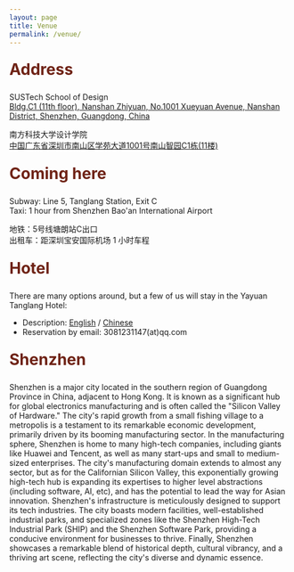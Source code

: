 ```yaml
---
layout: page
title: Venue
permalink: /venue/
---
```


<div class="section-title">
    <h1 class="custom-h1">Address</h1>
</div>

SUSTech School of Design <br>
[Bldg.C1 (11th floor), Nanshan Zhiyuan, No.1001 Xueyuan Avenue, Nanshan District, Shenzhen, Guangdong, China](https://www.bing.com/maps?osid=338ac5d1-acab-4a7f-94ee-33d50a1a2fda&cp=22.594972~114.004652&lvl=19.370317&pi=0&v=2&sV=2&form=S00027) <br>

南方科技大学设计学院 <br>
[中国广东省深圳市南山区学苑大道1001号南山智园C1栋(11楼)](https://j.map.baidu.com/df/s2k) <br>


<div class="section-title">
    <h1 class="custom-h1">Coming here</h1>
</div>

Subway: Line 5, Tanglang Station, Exit C <br>
Taxi: 1 hour from Shenzhen Bao'an International Airport <br>

地铁：5号线塘朗站C出口 <br>
出租车：距深圳宝安国际机场 1 小时车程 <br>

<div class="section-title">
    <h1 class="custom-h1">Hotel</h1>
</div>

There are many options around, but a few of us will stay in the Yayuan Tanglang Hotel:
*   Description: [English](https://www.trip.com/hotels/shenzhen-hotel-detail-1047092/yayuan-tanglang-hotel-shenzhen-xili-southern-university-of-science-and-technology/) / [Chinese](https://hotels.ctrip.com/hotels/1047092.html?cityid=30)
*   Reservation by email: 3081231147(at)qq.com


<div class="section-title">
    <h1 class="custom-h1">Shenzhen</h1>
</div>

Shenzhen is a major city located in the southern region of Guangdong Province in China, adjacent to Hong Kong. It is known as a significant hub for global electronics manufacturing and is often called the "Silicon Valley of Hardware." The city's rapid growth from a small fishing village to a metropolis is a testament to its remarkable economic development, primarily driven by its booming manufacturing sector.
In the manufacturing sphere, Shenzhen is home to many high-tech companies, including giants like Huawei and Tencent, as well as many start-ups and small to medium-sized enterprises. The city's manufacturing domain extends to almost any sector, but as for the Californian Silicon Valley, this exponentially growing high-tech hub is expanding its expertises to higher level abstractions (including software, AI, etc), and has the potential to lead the way for Asian innovation.
Shenzhen's infrastructure is meticulously designed to support its tech industries. The city boasts modern facilities, well-established industrial parks, and specialized zones like the Shenzhen High-Tech Industrial Park (SHIP) and the Shenzhen Software Park, providing a conducive environment for businesses to thrive. Finally, Shenzhen showcases a remarkable blend of historical depth, cultural vibrancy, and a thriving art scene, reflecting the city's diverse and dynamic essence.



<style>
/* 如果你想让每个标题在一个特定的区域或者容器中居中，你也可以使用 .section-title 类： */
.section-title {
    text-align: center; /* 这会使容器内的所有元素居中 */
}

.custom-h1 {
    font-size: 2em; /* 或其他你需要的大小 */
    font-weight: bold; /* 使文本加粗 */
    color: #6f2316; /* 设置文本颜色为红色 */
    text-align: left; /* 居中文本 */
    margin: 0; /* 移除默认的边距 */
    padding: 10px 0; /* 可选：添加一些上下填充 */
}

.section-content-left {
    color: black; /* 设置文本颜色为黑色 */
    text-align: left; /* 居中文本 */
    margin: 0; /* 移除默认的边距 */
    padding: 10px 0; /* 可选：添加一些上下填充 */
    font-size: 1.5em; /* 设置字体大小，根据需要调整 */
}
</style>
